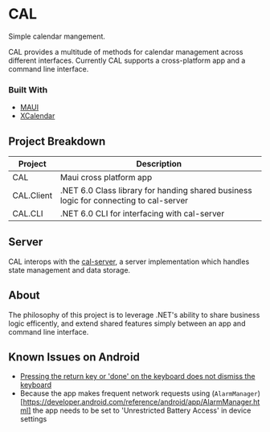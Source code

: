 # CAL

Simple calendar mangement.

CAL provides a multitude of methods for calendar management across different interfaces. Currently CAL supports a cross-platform app and a command line interface.

### Built With

* [MAUI](https://learn.microsoft.com/en-us/dotnet/maui/what-is-maui?view=net-maui-7.0)
* [XCalendar](https://github.com/ME-MarvinE/XCalendar)

## Project Breakdown
| Project      | Description |
| ----------- | ----------- |
| CAL      | Maui cross platform app       |
| CAL.Client   | .NET 6.0 Class library for handing shared business logic for connecting to cal-server        |
| CAL.CLI      | .NET 6.0 CLI for interfacing with cal-server       |

## Server
CAL interops with the [cal-server](https://github.com/johnyenter-briars/cal-server), a server implementation which handles state management and data storage.

## About
The philosophy of this project is to leverage .NET's ability to share business logic efficently, and extend shared features simply between an app and command line interface.

## Known Issues on Android
- [Pressing the return key or 'done' on the keyboard does not dismiss the keyboard](https://github.com/dotnet/maui/issues/10858)
- Because the app makes frequent network requests using (`AlarmManager`)[https://developer.android.com/reference/android/app/AlarmManager.html] the app needs to be set to 'Unrestricted Battery Access' in device settings

